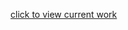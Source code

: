 [click to view current work](htmlpreview.github.io/?https://github.com/pabloernesto/experimento-javascript/blob/master/main.html)
